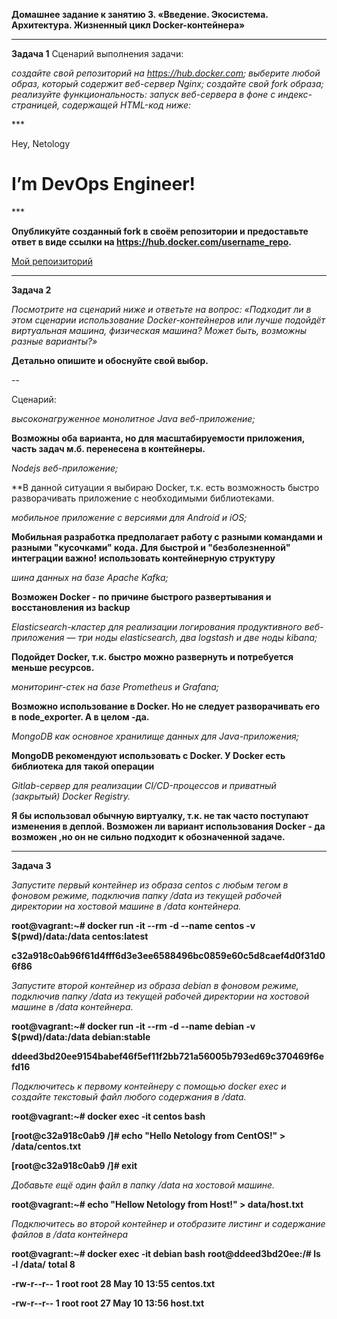 **Домашнее задание к занятию 3. «Введение. Экосистема. Архитектура. Жизненный цикл Docker-контейнера»**

***

**Задача 1**
Сценарий выполнения задачи:

*создайте свой репозиторий на https://hub.docker.com;*
*выберите любой образ, который содержит веб-сервер Nginx;*
*создайте свой fork образа;*
*реализуйте функциональность: запуск веб-сервера в фоне с индекс-страницей, содержащей HTML-код ниже:*

***<html>
<head>
Hey, Netology
</head>
<body>
<h1>I’m DevOps Engineer!</h1>
</body>
</html>***

**Опубликуйте созданный fork в своём репозитории и предоставьте ответ в виде ссылки на https://hub.docker.com/username_repo.**

[Мой репоизиторий](https://hub.docker.com/repository/docker/zatulik2606/netology-devops/general)

***

**Задача 2**

*Посмотрите на сценарий ниже и ответьте на вопрос: «Подходит ли в этом сценарии использование Docker-контейнеров или лучше подойдёт виртуальная машина, физическая машина? Может быть, возможны разные варианты?»*

**Детально опишите и обоснуйте свой выбор.**

--

Сценарий:

*высоконагруженное монолитное Java веб-приложение;*



**Возможны оба варианта, но для масштабируемости приложения, часть задач м.б. перенесена в контейнеры.** 




*Nodejs веб-приложение;*

**В данной ситуации я выбираю Docker, т.к. есть возможность быстро разворачивать приложение с необходимыми библиотеками.


*мобильное приложение c версиями для Android и iOS;*

**Мобильная разработка предполагает работу с разными командами и разными "кусочками" кода. Для быстрой и "безболезненной" интеграции важно! использовать контейнерную структуру**



*шина данных на базе Apache Kafka;*

**Возможен Docker - по причине быстрого развертывания и восстановления из backup**


*Elasticsearch-кластер для реализации логирования продуктивного веб-приложения — три ноды elasticsearch, два logstash и две ноды kibana;*

**Подойдет Docker, т.к. быстро можно развернуть и потребуется меньше ресурсов.**


*мониторинг-стек на базе Prometheus и Grafana;*

**Возможно использование в Docker. Но не следует разворачивать его в node_exporter. А в целом -да.**


*MongoDB как основное хранилище данных для Java-приложения;*

**MongoDB рекомендуют использовать с Docker. У Docker есть библиотека для такой операции**

*Gitlab-сервер для реализации CI/CD-процессов и приватный (закрытый) Docker Registry.*

**Я бы использовал обычную виртуалку, т.к. не так часто поступают изменения в деплой. Возможен ли вариант использования Docker - да возможен ,но он не сильно подходит к обозначенной задаче.**

***

**Задача 3**

*Запустите первый контейнер из образа centos c любым тегом в фоновом режиме, подключив папку /data из текущей рабочей директории на хостовой машине в /data контейнера.*

**root@vagrant:~# docker run -it --rm -d --name centos -v $(pwd)/data:/data centos:latest**

**c32a918c0ab96f61d4fff6d3e3ee6588496bc0859e60c5d8caef4d0f31d06f86**


*Запустите второй контейнер из образа debian в фоновом режиме, подключив папку /data из текущей рабочей директории на хостовой машине в /data контейнера.*

**root@vagrant:~# docker run -it --rm -d --name debian -v $(pwd)/data:/data debian:stable**


**ddeed3bd20ee9154babef46f5ef11f2bb721a56005b793ed69c370469f6efd16**


*Подключитесь к первому контейнеру с помощью docker exec и создайте текстовый файл любого содержания в /data.*

**root@vagrant:~# docker exec -it centos bash**

**[root@c32a918c0ab9 /]# echo "Hello Netology from CentOS!" > /data/centos.txt**

**[root@c32a918c0ab9 /]# exit**


*Добавьте ещё один файл в папку /data на хостовой машине.*

**root@vagrant:~# echo "Hellow Netology from Host!" > data/host.txt**

*Подключитесь во второй контейнер и отобразите листинг и содержание файлов в /data контейнера*

**root@vagrant:~# docker exec -it debian bash**
**root@ddeed3bd20ee:/# ls -l /data/**
**total 8**

**-rw-r--r-- 1 root root 28 May 10 13:55 centos.txt**

**-rw-r--r-- 1 root root 27 May 10 13:56 host.txt**
